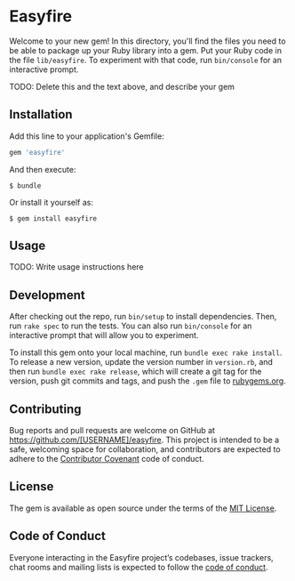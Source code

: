 # Easyfire

Welcome to your new gem! In this directory, you'll find the files you need to be able to package up your Ruby library into a gem. Put your Ruby code in the file `lib/easyfire`. To experiment with that code, run `bin/console` for an interactive prompt.

TODO: Delete this and the text above, and describe your gem

## Installation

Add this line to your application's Gemfile:

```ruby
gem 'easyfire'
```

And then execute:

    $ bundle

Or install it yourself as:

    $ gem install easyfire

## Usage

TODO: Write usage instructions here

## Development

After checking out the repo, run `bin/setup` to install dependencies. Then, run `rake spec` to run the tests. You can also run `bin/console` for an interactive prompt that will allow you to experiment.

To install this gem onto your local machine, run `bundle exec rake install`. To release a new version, update the version number in `version.rb`, and then run `bundle exec rake release`, which will create a git tag for the version, push git commits and tags, and push the `.gem` file to [rubygems.org](https://rubygems.org).

## Contributing

Bug reports and pull requests are welcome on GitHub at https://github.com/[USERNAME]/easyfire. This project is intended to be a safe, welcoming space for collaboration, and contributors are expected to adhere to the [Contributor Covenant](http://contributor-covenant.org) code of conduct.

## License

The gem is available as open source under the terms of the [MIT License](http://opensource.org/licenses/MIT).

## Code of Conduct

Everyone interacting in the Easyfire project’s codebases, issue trackers, chat rooms and mailing lists is expected to follow the [code of conduct](https://github.com/[USERNAME]/easyfire/blob/master/CODE_OF_CONDUCT.md).
